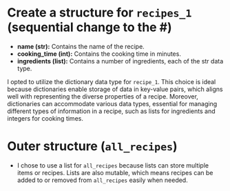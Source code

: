 # Create a structure for `recipes_1` (sequential change to the #)
- **name (str):** Contains the name of the recipe.
- **cooking_time (int):** Contains the cooking time in minutes.
- **ingredients (list):** Contains a number of ingredients, each of the str data type.

I opted to utilize the dictionary data type for `recipe_1`. This choice is ideal because dictionaries enable storage of data in key-value pairs, which aligns well with representing the diverse properties of a recipe. Moreover, dictionaries can accommodate various data types, essential for managing different types of information in a recipe, such as lists for ingredients and integers for cooking times.

# Outer structure (`all_recipes`)
- I chose to use a list for `all_recipes` because lists can store multiple items or recipes. Lists are also mutable, which means recipes can be added to or removed from `all_recipes` easily when needed.